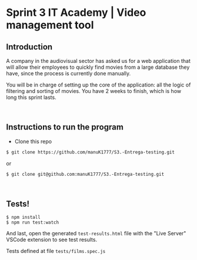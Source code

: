 # Sprint 3 IT Academy | Video management tool

## Introduction

A company in the audiovisual sector has asked us for a web application that will allow their employees to quickly find movies from a large database they have, since the process is currently done manually.

You will be in charge of setting up the core of the application: all the logic of filtering and sorting of movies. You have 2 weeks to finish, which is how long this sprint lasts.

<br>

## Instructions to run the program


 - Clone this repo
```bash
$ git clone https://github.com/manuK1777/S3.-Entrega-testing.git
```
or

```bash
$ git clone git@github.com:manuK1777/S3.-Entrega-testing.git
```
<br>

## Tests!

```shell
$ npm install
$ npm run test:watch
```

And last, open the generated `test-results.html` file with the "Live Server" VSCode extension to see test results.

Tests defined at file `tests/films.spec.js`

